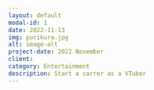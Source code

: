 ```yaml
---
layout: default
modal-id: 1
date: 2022-11-13
img: purikura.jpg
alt: image-alt
project-date: 2022 November
client:
category: Entertainment
description: Start a carrer as a VTuber
---
```

